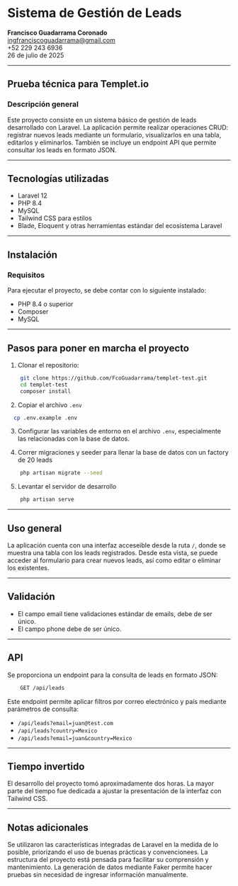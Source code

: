 # Sistema de Gestión de Leads

**Francisco Guadarrama Coronado**  
ingfranciscoguadarrama@gmail.com  
+52 229 243 6936  
26 de julio de 2025

---

## Prueba técnica para Templet.io

### Descripción general

Este proyecto consiste en un sistema básico de gestión de leads desarrollado con Laravel. La aplicación permite realizar operaciones CRUD: registrar nuevos leads mediante un formulario, visualizarlos en una tabla, editarlos y eliminarlos. También se incluye un endpoint API que permite consultar los leads en formato JSON.

---

## Tecnologías utilizadas

- Laravel 12
- PHP 8.4
- MySQL
- Tailwind CSS para estilos
- Blade, Eloquent y otras herramientas estándar del ecosistema Laravel

---

## Instalación

### Requisitos

Para ejecutar el proyecto, se debe contar con lo siguiente instalado:

- PHP 8.4 o superior
- Composer
- MySQL

---

## Pasos para poner en marcha el proyecto

1. Clonar el repositorio:

```bash
    git clone https://github.com/FcoGuadarrama/templet-test.git
    cd templet-test
    composer install
```

2. Copiar el archivo `.env`
```bash
  cp .env.example .env
```

3. Configurar las variables de entorno en el archivo `.env`, especialmente las relacionadas con la base de datos.

4. Correr migraciones y seeder para llenar la base de datos con un factory de 20 leads

```bash
    php artisan migrate --seed
```
5. Levantar el servidor de desarrollo
```bash
    php artisan serve
```

---

## Uso general

La aplicación cuenta con una interfaz acceseible desde la ruta `/`, donde se muestra una tabla con los leads registrados. Desde esta vista, se puede acceder al formulario para crear nuevos leads, así como editar o eliminar los existentes.

---

## Validación

- El campo email tiene validaciones estándar de emails, debe de ser único.
- El campo phone debe de ser único.

---

## API

Se proporciona un endpoint para la consulta de leads en formato JSON:

```bash
    GET /api/leads
```
Este endpoint permite aplicar filtros por correo electrónico y país mediante parámetros de consulta:
- `/api/leads?email=juan@test.com`
- `/api/leads?country=Mexico`
- `/api/leads?email=juan&country=Mexico`

---

## Tiempo invertido 

El desarrollo del proyecto tomó aproximadamente dos horas. La mayor parte del tiempo fue dedicada a ajustar la presentación de la interfaz con Tailwind CSS.

---

## Notas adicionales

Se utilizaron las características integradas de Laravel en la medida de lo posible, priorizando el uso de buenas prácticas y convencionees. La estructura del proyecto está pensada para facilitar su comprensión y mantenimiento. La generación de datos mediante Faker permite hacer pruebas sin necesidad de ingresar información manualmente.

